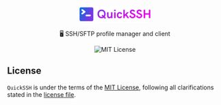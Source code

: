 <p align="center">
    <img src="logo.png" width="168">
    <p align="center">🖥 SSH/SFTP profile manager and client</p>
    <p align="center">
      <img alt="MIT License" src="https://img.shields.io/github/license/exler/quickssh?color=lightblue">
    </p>
</p>

## License

`QuickSSH` is under the terms of the [MIT License](https://www.tldrlegal.com/l/mit), following all clarifications stated in the [license file](LICENSE).


